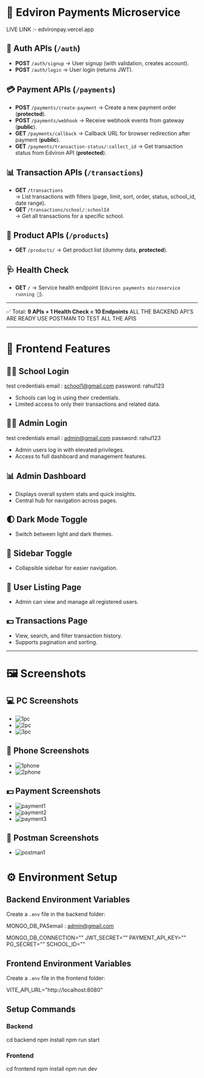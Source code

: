 # 🚀 Edviron Payments Microservice

LIVE LINK :- edvironpay.vercel.app

## 🔐 Auth APIs (`/auth`)

- **POST** `/auth/signup` → User signup (with validation, creates account).
- **POST** `/auth/login` → User login (returns JWT).

## 💳 Payment APIs (`/payments`)

- **POST** `/payments/create-payment` → Create a new payment order (**protected**).
- **POST** `/payments/webhook` → Receive webhook events from gateway (**public**).
- **GET** `/payments/callback` → Callback URL for browser redirection after payment (**public**).
- **GET** `/payments/transaction-status/:collect_id` → Get transaction status from Edviron API (**protected**).

## 📊 Transaction APIs (`/transactions`)

- **GET** `/transactions`  
  → List transactions with filters (page, limit, sort, order, status, school_id, date range).
- **GET** `/transactions/school/:schoolId`  
  → Get all transactions for a specific school.

## 🚗 Product APIs (`/products`)

- **GET** `/products/` → Get product list (dummy data, **protected**).

## 🩺 Health Check

- **GET** `/` → Service health endpoint (`Edviron payments microservice running 🚀`).

---

✅ Total: **9 APIs + 1 Health Check = 10 Endpoints**
ALL THE BACKEND API'S ARE READY USE POSTMAN TO TEST ALL THE APIS

---

# 🎨 Frontend Features

## 👨‍🎓 School Login

test credentials
email : school1@gmail.com
password: rahul123

- Schools can log in using their credentials.
- Limited access to only their transactions and related data.

## 👨‍💼 Admin Login

test credentials
email : admin@gmail.com
password: rahul123

- Admin users log in with elevated privileges.
- Access to full dashboard and management features.

## 📊 Admin Dashboard

- Displays overall system stats and quick insights.
- Central hub for navigation across pages.

## 🌓 Dark Mode Toggle

- Switch between light and dark themes.

## 📑 Sidebar Toggle

- Collapsible sidebar for easier navigation.

## 👥 User Listing Page

- Admin can view and manage all registered users.

## 💵 Transactions Page

- View, search, and filter transaction history.
- Supports pagination and sorting.

---

# 🖼 Screenshots

## 💻 PC Screenshots

- ![1pc](screenshots/1pc.png)
- ![2pc](screenshots/2pc.png)
- ![3pc](screenshots/3pc.png)

## 📱 Phone Screenshots

- ![1phone](screenshots/1phone.png)
- ![2phone](screenshots/2phone.png)

## 💵 Payment Screenshots

- ![payment1](screenshots/payment1.png)
- ![payment2](screenshots/payment2.png)
- ![payment3](screenshots/payment3.png)

## 📝 Postman Screenshots

- ![postman1](screenshots/postman1.png)

# ⚙ Environment Setup

## Backend Environment Variables

Create a `.env` file in the backend folder:

MONGO_DB_PASemail : admin@gmail.com

MONGO_DB_CONNECTION="<your-mongodb-connection-string>"
JWT_SECRET="<your-jwt-secret>"
PAYMENT_API_KEY="<your-payment-api-key>"
PG_SECRET="<your-pg-secret>"
SCHOOL_ID="<your-school-id>"

## Frontend Environment Variables

Create a `.env` file in the frontend folder:

VITE_API_URL="http://localhost:8080"

## Setup Commands

### Backend

cd backend
npm install
npm run start

### Frontend

cd frontend
npm install
npm run dev
